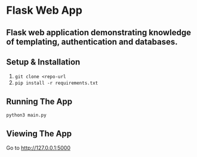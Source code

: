 # Flask Web App

## Flask web application demonstrating knowledge of templating, authentication and databases.


## Setup & Installation

1. `git clone <repo-url`
2. `pip install -r requirements.txt`

## Running The App
`python3 main.py`

## Viewing The App
Go to http://127.0.0.1:5000
